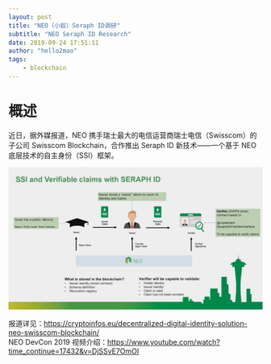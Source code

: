 ```yaml
---
layout: post
title: "NEO（小蚁）Seraph ID调研"
subtitle: "NEO Seraph ID Research"
date: 2019-09-24 17:51:11
author: "hello2mao"
tags:
    - blockchain
---
```


# 概述

近日，据外媒报道，NEO 携手瑞士最大的电信运营商瑞士电信（Swisscom）的子公司 Swisscom Blockchain，合作推出 Seraph ID 新技术——一个基于 NEO 底层技术的自主身份（SSI）框架。

![](/img/posts/seraph-id-main.png)

报道详见：https://cryptoinfos.eu/decentralized-digital-identity-solution-neo-swisscom-blockchain/  
NEO DevCon 2019 视频介绍：https://www.youtube.com/watch?time_continue=17432&v=DjSSvE7OmOI
